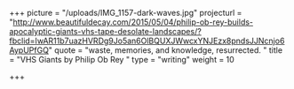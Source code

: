 +++
picture = "/uploads/IMG_1157-dark-waves.jpg"
projecturl = "http://www.beautifuldecay.com/2015/05/04/philip-ob-rey-builds-apocalyptic-giants-vhs-tape-desolate-landscapes/?fbclid=IwAR11b7uazHVRDg9Jo5an6OlBQUXJWwcxYNJEzx8pndsJJNcnjo6AypUPfGQ"
quote = "waste, memories, and knowledge, resurrected. "
title = "VHS Giants by Philip Ob Rey "
type = "writing"
weight = 10

+++
